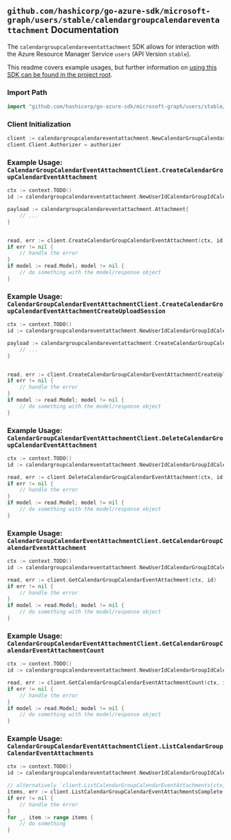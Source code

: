 
## `github.com/hashicorp/go-azure-sdk/microsoft-graph/users/stable/calendargroupcalendareventattachment` Documentation

The `calendargroupcalendareventattachment` SDK allows for interaction with the Azure Resource Manager Service `users` (API Version `stable`).

This readme covers example usages, but further information on [using this SDK can be found in the project root](https://github.com/hashicorp/go-azure-sdk/tree/main/docs).

### Import Path

```go
import "github.com/hashicorp/go-azure-sdk/microsoft-graph/users/stable/calendargroupcalendareventattachment"
```


### Client Initialization

```go
client := calendargroupcalendareventattachment.NewCalendarGroupCalendarEventAttachmentClientWithBaseURI("https://management.azure.com")
client.Client.Authorizer = authorizer
```


### Example Usage: `CalendarGroupCalendarEventAttachmentClient.CreateCalendarGroupCalendarEventAttachment`

```go
ctx := context.TODO()
id := calendargroupcalendareventattachment.NewUserIdCalendarGroupIdCalendarIdEventID("userIdValue", "calendarGroupIdValue", "calendarIdValue", "eventIdValue")

payload := calendargroupcalendareventattachment.Attachment{
	// ...
}


read, err := client.CreateCalendarGroupCalendarEventAttachment(ctx, id, payload)
if err != nil {
	// handle the error
}
if model := read.Model; model != nil {
	// do something with the model/response object
}
```


### Example Usage: `CalendarGroupCalendarEventAttachmentClient.CreateCalendarGroupCalendarEventAttachmentCreateUploadSession`

```go
ctx := context.TODO()
id := calendargroupcalendareventattachment.NewUserIdCalendarGroupIdCalendarIdEventID("userIdValue", "calendarGroupIdValue", "calendarIdValue", "eventIdValue")

payload := calendargroupcalendareventattachment.CreateCalendarGroupCalendarEventAttachmentCreateUploadSessionRequest{
	// ...
}


read, err := client.CreateCalendarGroupCalendarEventAttachmentCreateUploadSession(ctx, id, payload)
if err != nil {
	// handle the error
}
if model := read.Model; model != nil {
	// do something with the model/response object
}
```


### Example Usage: `CalendarGroupCalendarEventAttachmentClient.DeleteCalendarGroupCalendarEventAttachment`

```go
ctx := context.TODO()
id := calendargroupcalendareventattachment.NewUserIdCalendarGroupIdCalendarIdEventIdAttachmentID("userIdValue", "calendarGroupIdValue", "calendarIdValue", "eventIdValue", "attachmentIdValue")

read, err := client.DeleteCalendarGroupCalendarEventAttachment(ctx, id)
if err != nil {
	// handle the error
}
if model := read.Model; model != nil {
	// do something with the model/response object
}
```


### Example Usage: `CalendarGroupCalendarEventAttachmentClient.GetCalendarGroupCalendarEventAttachment`

```go
ctx := context.TODO()
id := calendargroupcalendareventattachment.NewUserIdCalendarGroupIdCalendarIdEventIdAttachmentID("userIdValue", "calendarGroupIdValue", "calendarIdValue", "eventIdValue", "attachmentIdValue")

read, err := client.GetCalendarGroupCalendarEventAttachment(ctx, id)
if err != nil {
	// handle the error
}
if model := read.Model; model != nil {
	// do something with the model/response object
}
```


### Example Usage: `CalendarGroupCalendarEventAttachmentClient.GetCalendarGroupCalendarEventAttachmentCount`

```go
ctx := context.TODO()
id := calendargroupcalendareventattachment.NewUserIdCalendarGroupIdCalendarIdEventID("userIdValue", "calendarGroupIdValue", "calendarIdValue", "eventIdValue")

read, err := client.GetCalendarGroupCalendarEventAttachmentCount(ctx, id)
if err != nil {
	// handle the error
}
if model := read.Model; model != nil {
	// do something with the model/response object
}
```


### Example Usage: `CalendarGroupCalendarEventAttachmentClient.ListCalendarGroupCalendarEventAttachments`

```go
ctx := context.TODO()
id := calendargroupcalendareventattachment.NewUserIdCalendarGroupIdCalendarIdEventID("userIdValue", "calendarGroupIdValue", "calendarIdValue", "eventIdValue")

// alternatively `client.ListCalendarGroupCalendarEventAttachments(ctx, id)` can be used to do batched pagination
items, err := client.ListCalendarGroupCalendarEventAttachmentsComplete(ctx, id)
if err != nil {
	// handle the error
}
for _, item := range items {
	// do something
}
```
